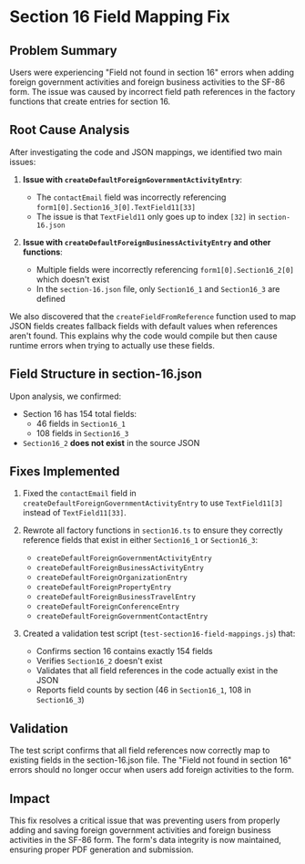 # Section 16 Field Mapping Fix

## Problem Summary

Users were experiencing "Field not found in section 16" errors when adding foreign government activities and foreign business activities to the SF-86 form. The issue was caused by incorrect field path references in the factory functions that create entries for section 16.

## Root Cause Analysis

After investigating the code and JSON mappings, we identified two main issues:

1. **Issue with `createDefaultForeignGovernmentActivityEntry`**:
   - The `contactEmail` field was incorrectly referencing `form1[0].Section16_3[0].TextField11[33]`
   - The issue is that `TextField11` only goes up to index `[32]` in `section-16.json`

2. **Issue with `createDefaultForeignBusinessActivityEntry` and other functions**:
   - Multiple fields were incorrectly referencing `form1[0].Section16_2[0]` which doesn't exist
   - In the `section-16.json` file, only `Section16_1` and `Section16_3` are defined

We also discovered that the `createFieldFromReference` function used to map JSON fields creates fallback fields with default values when references aren't found. This explains why the code would compile but then cause runtime errors when trying to actually use these fields.

## Field Structure in section-16.json

Upon analysis, we confirmed:
- Section 16 has 154 total fields:
  - 46 fields in `Section16_1`
  - 108 fields in `Section16_3`
- `Section16_2` **does not exist** in the source JSON

## Fixes Implemented

1. Fixed the `contactEmail` field in `createDefaultForeignGovernmentActivityEntry` to use `TextField11[3]` instead of `TextField11[33]`.

2. Rewrote all factory functions in `section16.ts` to ensure they correctly reference fields that exist in either `Section16_1` or `Section16_3`:
   - `createDefaultForeignGovernmentActivityEntry`
   - `createDefaultForeignBusinessActivityEntry` 
   - `createDefaultForeignOrganizationEntry`
   - `createDefaultForeignPropertyEntry`
   - `createDefaultForeignBusinessTravelEntry`
   - `createDefaultForeignConferenceEntry`
   - `createDefaultForeignGovernmentContactEntry`

3. Created a validation test script (`test-section16-field-mappings.js`) that:
   - Confirms section 16 contains exactly 154 fields
   - Verifies `Section16_2` doesn't exist
   - Validates that all field references in the code actually exist in the JSON
   - Reports field counts by section (46 in `Section16_1`, 108 in `Section16_3`)

## Validation

The test script confirms that all field references now correctly map to existing fields in the section-16.json file. The "Field not found in section 16" errors should no longer occur when users add foreign activities to the form.

## Impact

This fix resolves a critical issue that was preventing users from properly adding and saving foreign government activities and foreign business activities in the SF-86 form. The form's data integrity is now maintained, ensuring proper PDF generation and submission. 